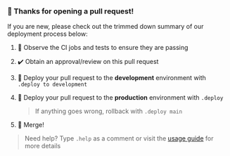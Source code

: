 ### 👋 Thanks for opening a pull request!

If you are new, please check out the trimmed down summary of our deployment process below:

1. 👀 Observe the CI jobs and tests to ensure they are passing
1. ✔️ Obtain an approval/review on this pull request
1. 🚀 Deploy your pull request to the **development** environment with `.deploy to development`
1. 🚀 Deploy your pull request to the **production** environment with `.deploy`

    > If anything goes wrong, rollback with `.deploy main`

1. 🎉 Merge!

> Need help? Type `.help` as a comment or visit the [usage guide](https://github.com/github/branch-deploy/blob/main/docs/usage.md) for more details
